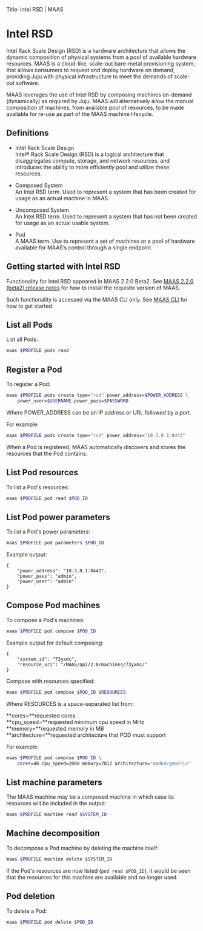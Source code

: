 Title: Intel RSD | MAAS


# Intel RSD

Intel Rack Scale Design (RSD) is a hardware architecture that allows the
dynamic composition of physical systems from a pool of available hardware
resources. MAAS is a cloud-like, scale-out bare-metal provisioning system, that
allows consumers to request and deploy hardware on demand, providing Juju with
physical infrastructure to meet the demands of scale-out software.

MAAS leverages the use of Intel RSD by composing machines on-demand
(dynamically) as required by Juju. MAAS will alternatively allow the manual
composition of machines, from available pool of resources, to be made available
for re-use as part of the MAAS machine lifecycle.


## Definitions

- Intel Rack Scale Design  
  Intel® Rack Scale Design (RSD) is a logical architecture that disaggregates
  compute, storage, and network resources, and introduces the ability to more
  efficiently pool and utilize these resources.
  
- Composed System  
  An Intel RSD term. Used to represent a system that has been created for usage
  as an actual machine in MAAS.
  
- Uncomposed System  
  An Intel RSD term. Used to represent a system that has not been created for
  usage as an actual usable system.
  
- Pod  
  A MAAS term. Use to represent a set of machines or a pool of hardware available
  for MAAS’s control through a single endpoint.


## Getting started with Intel RSD

Functionality for Intel RSD appeared in MAAS 2.2.0 Beta2. See
[MAAS 2.2.0 (beta2) release notes][release-notes] for how to install the
requisite version of MAAS.

Such functionality is accessed via the MAAS CLI only. See [MAAS CLI][maas-cli]
for how to get started.


## List all Pods

List all Pods:

```bash
maas $PROFILE pods read
```


## Register a Pod

To register a Pod:

```bash
maas $PROFILE pods create type="rsd" power_address=$POWER_ADDRESS \
	power_user=$USERNAME power_pass=$PASSWORD
```

Where POWER_ADDRESS can be an IP address or URL followed by a port.

For example:

```bash
maas $PROFILE pods create type="rsd" power_address="10.3.0.1:8443"
```

When a Pod is registered, MAAS automatically discovers and stores the
resources that the Pod contains.  


## List Pod resources

To list a Pod's resources:

```bash
maas $PROFILE pod read $POD_ID
```


## List Pod power parameters

To list a Pod's power parameters:

```bash
maas $PROFILE pod parameters $POD_ID
```

Example output:

```no-highlight
{
    "power_address": "10.3.0.1:8443",
    "power_pass": "admin",
    "power_user": "admin"
}
```


## Compose Pod machines

To compose a Pod's machines:

```bash
maas $PROFILE pod compose $POD_ID
```

Example output for default composing:

```no-highlight
{
    "system_id": "73yxmc",
    "resource_uri": "/MAAS/api/2.0/machines/73yxmc/"
}
```

Compose with resources specified:

```bash
maas $PROFILE pod compose $POD_ID $RESOURCES
```

Where RESOURCES is a space-separated list from:

**cores=**requested cores  
**cpu_speed=**requested minimum cpu speed in MHz  
**memory=**requested memory in MB  
**architecture=**requested architecture that POD must support  

For example:

```bash
maas $PROFILE pod compose $POD_ID \
	cores=40 cpu_speed=2000 memory=7812 architecture="amd64/generic"
```


## List machine parameters

The MAAS machine may be a composed machine in which case its resources will be
included in the output:

```bash
maas $PROFILE machine read $SYSTEM_ID
```


## Machine decomposition

To decompose a Pod machine by deleting the machine itself:

```bash
maas $PROFILE machine delete $SYSTEM_ID
```

If the Pod's resources are now listed (`pod read $POD_ID`), it would be seen
that the resources for this machine are available and no longer used.


## Pod deletion

To delete a Pod:

```bash
maas $PROFILE pod delete $POD_ID
```


<!-- LINKS -->

[release-notes]: release-notes.md
[maas-cli]: manage-cli.md
